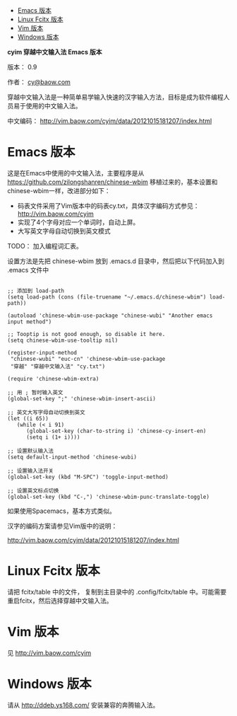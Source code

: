 - [Emacs 版本](#sec-1)
- [Linux Fcitx 版本](#sec-2)
- [Vim 版本](#sec-3)
- [Windows 版本](#sec-4)

**cyim 穿越中文输入法 Emacs 版本**

版本： 0.9

作者： cy@baow.com

穿越中文输入法是一种简单易学输入快速的汉字输入方法，目标是成为软件编程人员易于使用的中文输入法。

中文编码： <http://vim.baow.com/cyim/data/20121015181207/index.html>

# Emacs 版本<a id="sec-1"></a>

这是在Emacs中使用的中文输入法，主要程序是从 <https://github.com/zilongshanren/chinese-wbim> 移植过来的，基本设置和chinese-wbim一样，改进部分如下：

-   码表文件采用了Vim版本中的码表cy.txt，具体汉字编码方式参见： <http://vim.baow.com/cyim>
-   实现了4个字母对应一个单词时，自动上屏。
-   大写英文字母自动切换到英文模式

TODO： 加入编程词汇表。

设置方法是先把 chinese-wbim 放到 .emacs.d 目录中，然后把以下代码加入到 .emacs 文件中

```emacs-lisp

;; 添加到 load-path
(setq load-path (cons (file-truename "~/.emacs.d/chinese-wbim") load-path))

(autoload 'chinese-wbim-use-package "chinese-wubi" "Another emacs input method")

;; Tooptip is not good enough, so disable it here.
(setq chinese-wbim-use-tooltip nil)

(register-input-method
 "chinese-wubi" "euc-cn" 'chinese-wbim-use-package
 "穿越" "穿越中文输入法" "cy.txt")

(require 'chinese-wbim-extra)

;; 用 ; 暂时输入英文
(global-set-key ";" 'chinese-wbim-insert-ascii)

;; 英文大写字母自动切换到英文
(let ((i 65))
   (while (< i 91)
      (global-set-key (char-to-string i) 'chinese-cy-insert-en)
      (setq i (1+ i))))

;; 设置默认输入法
(setq default-input-method 'chinese-wubi)

;; 设置输入法开关 
(global-set-key (kbd "M-SPC") 'toggle-input-method)

;; 设置英文标点切换
(global-set-key (kbd "C-,") 'chinese-wbim-punc-translate-toggle)

```

如果使用Spacemacs，基本方式类似。

汉字的编码方案请参见Vim版中的说明：

<http://vim.baow.com/cyim/data/20121015181207/index.html>

# Linux Fcitx 版本<a id="sec-2"></a>

请把 fcitx/table 中的文件， 复制到主目录中的 .config/fcitx/table 中。可能需要重启fcitx，然后选择穿越中文输入法。

# Vim 版本<a id="sec-3"></a>

见 <http://vim.baow.com/cyim>

# Windows 版本<a id="sec-4"></a>

请从 <http://ddeb.ys168.com/> 安装兼容的奔腾输入法。
